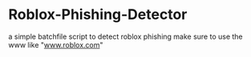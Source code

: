 # Roblox-Phishing-Detector
a simple batchfile script to detect roblox phishing 
make sure to use the www like "www.roblox.com"
